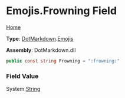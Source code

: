 # Emojis\.Frowning Field

[Home](../../../README.md)

**Type**: [DotMarkdown](../../README.md)\.[Emojis](../README.md)

**Assembly**: DotMarkdown\.dll

```csharp
public const string Frowning = ":frowning:"
```

### Field Value

System\.[String](https://docs.microsoft.com/en-us/dotnet/api/system.string)
